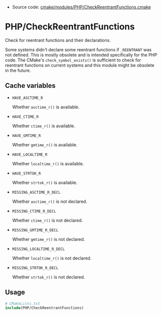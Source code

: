 <!-- This is auto-generated file. -->
* Source code: [cmake/modules/PHP/CheckReentrantFunctions.cmake](https://github.com/petk/php-build-system/blob/master/cmake/cmake/modules/PHP/CheckReentrantFunctions.cmake)

# PHP/CheckReentrantFunctions

Check for reentrant functions and their declarations.

Some systems didn't declare some reentrant functions if `_REENTRANT` was not
defined. This is mostly obsolete and is intended specifically for the PHP code.
The CMake's `check_symbol_exists()` is sufficient to check for reentrant
functions on current systems and this module might be obsolete in the future.

## Cache variables

* `HAVE_ASCTIME_R`

  Whether `asctime_r()` is available.

* `HAVE_CTIME_R`

  Whether `ctime_r()` is available.

* `HAVE_GMTIME_R`

  Whether `gmtime_r()` is available.

* `HAVE_LOCALTIME_R`

  Whether `localtime_r()` is available.

* `HAVE_STRTOK_R`

  Whether `strtok_r()` is available.

* `MISSING_ASCTIME_R_DECL`

  Whether `asctime_r()` is not declared.

* `MISSING_CTIME_R_DECL`

  Whether `ctime_r()` is not declared.

* `MISSING_GMTIME_R_DECL`

  Whether `gmtime_r()` is not declared.

* `MISSING_LOCALTIME_R_DECL`

  Whether `localtime_r()` is not declared.

* `MISSING_STRTOK_R_DECL`

  Whether `strtok_r()` is not declared.

## Usage

```cmake
# CMakeLists.txt
include(PHP/CheckReentrantFunctions)
```
